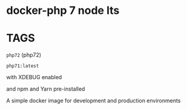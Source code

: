 # docker-php 7 node lts


# TAGS

`php72` (php72)

`php71:latest`

with XDEBUG enabled

and
npm and Yarn pre-installed

A simple docker image for development and production environments
